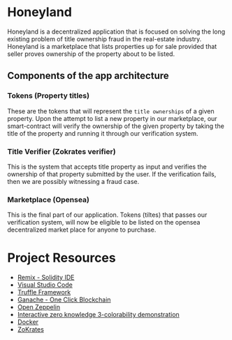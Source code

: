 # Honeyland

Honeyland is a decentralized application that is focused on solving the long existing problem of title ownership fraud in the real-estate industry. Honeyland is a marketplace that lists properties up for sale provided that seller proves ownership of the property about to be listed.  

## Components of the app architecture

### Tokens (Property titles)

These are the tokens that will represent the `title ownerships` of a given property. Upon the attempt to list a new property in our marketplace, our smart-contract will verify the ownership of the given property by taking the title of the property and running it through our verification system.  

### Title Verifier (Zokrates verifier)

This is the system that accepts title property as input and verifies the ownership of that property submitted by the user. If the verification fails, then we are possibly witnessing a fraud case.

### Marketplace (Opensea)

This is the final part of our application. Tokens (tiltes) that passes our verification system, will now be eligible to be listed on the opensea decentralized market place for anyone to purchase.



# Project Resources

* [Remix - Solidity IDE](https://remix.ethereum.org/)
* [Visual Studio Code](https://code.visualstudio.com/)
* [Truffle Framework](https://truffleframework.com/)
* [Ganache - One Click Blockchain](https://truffleframework.com/ganache)
* [Open Zeppelin ](https://openzeppelin.org/)
* [Interactive zero knowledge 3-colorability demonstration](http://web.mit.edu/~ezyang/Public/graph/svg.html)
* [Docker](https://docs.docker.com/install/)
* [ZoKrates](https://github.com/Zokrates/ZoKrates)
